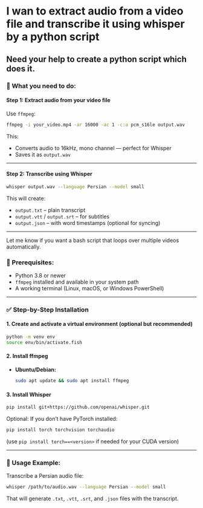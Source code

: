 # I wan to extract audio from a video file and transcribe it using whisper by a python script

Need your help to create a python script which does it.
---

### 🧰 What you need to do:

#### **Step 1: Extract audio from your video file**

Use `ffmpeg`:

```bash
ffmpeg -i your_video.mp4 -ar 16000 -ac 1 -c:a pcm_s16le output.wav
```

This:

* Converts audio to 16kHz, mono channel — perfect for Whisper
* Saves it as `output.wav`

---

#### **Step 2: Transcribe using Whisper**

```bash
whisper output.wav --language Persian --model small
```

This will create:

* `output.txt` – plain transcript
* `output.vtt` / `output.srt` – for subtitles
* `output.json` – with word timestamps (optional for syncing)

---

Let me know if you want a bash script that loops over multiple videos automatically.


### 🧰 Prerequisites:

* Python 3.8 or newer
* `ffmpeg` installed and available in your system path
* A working terminal (Linux, macOS, or Windows PowerShell)

---

### ✅ Step-by-Step Installation

#### **1. Create and activate a virtual environment** (optional but recommended)

```bash
python -m venv env
source env/bin/activate.fish
```

#### **2. Install ffmpeg**

* **Ubuntu/Debian:**

  ```bash
  sudo apt update && sudo apt install ffmpeg
  ```

#### **3. Install Whisper**

```bash
pip install git+https://github.com/openai/whisper.git
```

Optional: If you don’t have PyTorch installed:

```bash
pip install torch torchvision torchaudio
```

(use `pip install torch==<version>` if needed for your CUDA version)

---

### 🚀 Usage Example:

Transcribe a Persian audio file:

```bash
whisper /path/to/audio.wav --language Persian --model small
```

That will generate `.txt`, `.vtt`, `.srt`, and `.json` files with the transcript.
